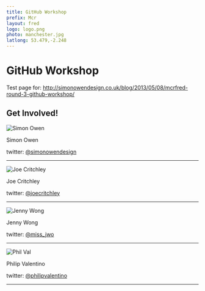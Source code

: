 ```yaml
---
title: GitHub Workshop
prefix: Mcr
layout: fred
logo: logo.png
photo: manchester.jpg
latlong: 53.479,-2.248
---
```


# GitHub Workshop

Test page for: <http://simonowendesign.co.uk/blog/2013/05/08/mcrfred-round-3-github-workshop/>


## Get Involved!

![Simon Owen](http://en.gravatar.com/userimage/6434274/534ec707b5ff3a41c322cbbff111712d.jpg)

Simon Owen

twitter: [@simonowendesign](http://twitter.com/simonowendesign)

***

![Joe Critchley](http://www.gravatar.com/avatar/c2e76b9427b5d44f3bb5504e7787b00a.png)

Joe Critchley

twitter: [@joecritchley](http://twitter.com/joecritchley)

***

![Jenny Wong](http://www.gravatar.com/avatar/b92fd0f4dfb7ed14c1441e4f4cf56542.png)

Jenny Wong

twitter: [@miss_jwo](http://twitter.com/miss_jwo)

***

![Phil Val](https://si0.twimg.com/profile_images/501535203/pjv_facebook.jpg)

Philip Valentino

twitter: [@philipvalentino](http://twitter.com/philipvalentino)

***
